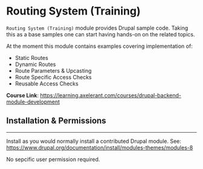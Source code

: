# Routing System (Training)

`Routing System (Training)` module provides Drupal sample code. Taking this
as a base samples one can start having hands-on on the related topics.

At the moment this module contains examples covering implementation of:
- Static Routes
- Dynamic Routes
- Route Parameters & Upcasting
- Route Specific Access Checks
- Reusable Access Checks

**Course Link**:
https://learning.axelerant.com/courses/drupal-backend-module-development


## Installation & Permissions
***

Install as you would normally install a contributed Drupal module.
See: https://www.drupal.org/documentation/install/modules-themes/modules-8

No sepcific user permission required.
